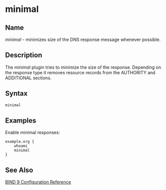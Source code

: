 # minimal

## Name

*minimal* - minimizes size of the DNS response message whenever possible.

## Description

The *minimal* plugin tries to minimize the size of the response. Depending on the response type it removes resource records from the AUTHORITY and ADDITIONAL sections.


## Syntax

~~~ txt
minimal
~~~

## Examples

Enable minimal responses:

~~~ corefile
example.org {
    whoami
    minimal
}
~~~

## See Also

[BIND 9 Configuration Reference](https://bind9.readthedocs.io/en/latest/reference.html#boolean-options)
